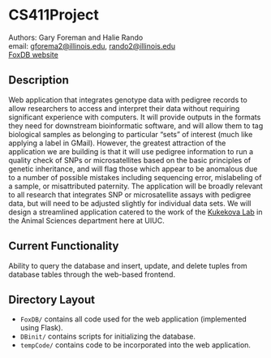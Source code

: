 CS411Project
============

Authors: Gary Foreman and Halie Rando  
email: gforema2@illinois.edu, rando2@illinois.edu  
[FoxDB website](http://gforema2.pythonanywhere.com/)  

Description
-----------

Web application that integrates genotype data with pedigree records to allow researchers to access and interpret their data without requiring significant experience with computers. It will provide outputs in the formats they need for downstream bioinformatic software, and will allow them to tag biological samples as belonging to particular “sets” of interest (much like applying a label in GMail). However, the greatest attraction of the application we are building is that it will use pedigree information to run a quality check of SNPs or microsatellites based on the basic principles of genetic inheritance, and will flag those which appear to be anomalous due to a number of possible mistakes including sequencing error, mislabeling of a sample, or misattributed paternity. The application will be broadly relevant to all research that integrates SNP or microsatellite assays with pedigree data, but will need to be adjusted slightly for individual data sets. We will design a streamlined application catered to the work of the [Kukekova Lab](http://ansci.illinois.edu/labs/kukekova-lab) in the Animal Sciences department here at UIUC.

Current Functionality
---------------------

Ability to query the database and insert, update, and delete tuples from database tables through the web-based frontend.

Directory Layout
----------------

* `FoxDB/` contains all code used for the web application (implemented using Flask).  
* `DBinit/` contains scripts for initializing the database.  
* `tempCode/` contains code to be incorporated into the web application.
